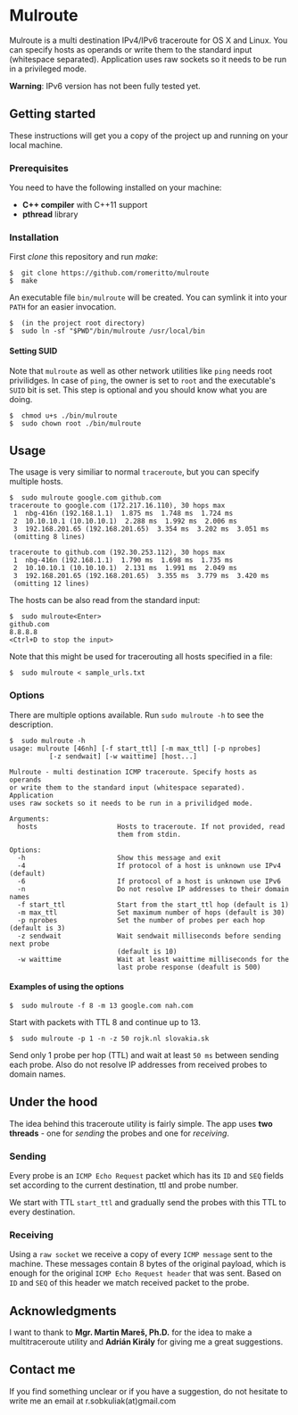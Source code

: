 # Mulroute
Mulroute is a multi destination IPv4/IPv6 traceroute for OS X and Linux. You can specify 
hosts as operands or write them to the standard input (whitespace separated).
Application uses raw sockets so it needs to be run in a privileged mode.

**Warning**: IPv6 version has not been fully tested yet.

## Getting started
These instructions will get you a copy of the project up and running on your local machine.

### Prerequisites
You need to have the following installed on your machine:
- **C++ compiler** with C++11 support
- **pthread** library

### Installation
First *clone* this repository and run *make*:
```
$  git clone https://github.com/romeritto/mulroute
$  make
```

An executable file `bin/mulroute` will be created. You can
symlink it into your `PATH` for an easier invocation.
```
$  (in the project root directory)
$  sudo ln -sf "$PWD"/bin/mulroute /usr/local/bin
```

#### Setting SUID
Note that `mulroute` as well as other network utilities like `ping` needs root
privilidges. In case of `ping`, the owner is set to `root` and the executable's `SUID`
bit is set. This step is optional and you should know what you are doing.
```
$  chmod u+s ./bin/mulroute
$  sudo chown root ./bin/mulroute
```

## Usage
The usage is very similiar to normal `traceroute`, but you can specify multiple hosts.
```
$  sudo mulroute google.com github.com
traceroute to google.com (172.217.16.110), 30 hops max
 1  nbg-416n (192.168.1.1)  1.875 ms  1.748 ms  1.724 ms
 2  10.10.10.1 (10.10.10.1)  2.288 ms  1.992 ms  2.006 ms
 3  192.168.201.65 (192.168.201.65)  3.354 ms  3.202 ms  3.051 ms
 (omitting 8 lines)

traceroute to github.com (192.30.253.112), 30 hops max
 1  nbg-416n (192.168.1.1)  1.790 ms  1.698 ms  1.735 ms
 2  10.10.10.1 (10.10.10.1)  2.131 ms  1.991 ms  2.049 ms
 3  192.168.201.65 (192.168.201.65)  3.355 ms  3.779 ms  3.420 ms
 (omitting 12 lines)
```

The hosts can be also read from the standard input:
```
$  sudo mulroute<Enter>
github.com
8.8.8.8
<Ctrl+D to stop the input>
```

Note that this might be used for tracerouting all hosts specified in a file:
```
$  sudo mulroute < sample_urls.txt
```

### Options
There are multiple options available. Run `sudo mulroute -h` to see the description.
```
$  sudo mulroute -h
usage: mulroute [46nh] [-f start_ttl] [-m max_ttl] [-p nprobes]
          [-z sendwait] [-w waittime] [host...]

Mulroute - multi destination ICMP traceroute. Specify hosts as operands
or write them to the standard input (whitespace separated). Application
uses raw sockets so it needs to be run in a privilidged mode.

Arguments:
  hosts                    Hosts to traceroute. If not provided, read
                           them from stdin.

Options:
  -h                       Show this message and exit
  -4                       If protocol of a host is unknown use IPv4 (default)
  -6                       If protocol of a host is unknown use IPv6
  -n                       Do not resolve IP addresses to their domain names
  -f start_ttl             Start from the start_ttl hop (default is 1)
  -m max_ttl               Set maximum number of hops (default is 30)
  -p nprobes               Set the number of probes per each hop (default is 3)
  -z sendwait              Wait sendwait milliseconds before sending next probe
                           (default is 10)
  -w waittime              Wait at least waittime milliseconds for the
                           last probe response (deafult is 500)
```

#### Examples of using the options
```
$  sudo mulroute -f 8 -m 13 google.com nah.com
```
Start with packets with TTL 8 and continue up to 13.

```
$  sudo mulroute -p 1 -n -z 50 rojk.nl slovakia.sk
```
Send only 1 probe per hop (TTL) and wait at least `50 ms` between sending each probe.
Also do not resolve IP addresses from received probes to domain names.

## Under the hood
The idea behind this traceroute utility is fairly simple. The app uses **two threads** -
one for *sending* the probes and one for *receiving*. 

### Sending
Every probe is an `ICMP Echo Request` packet which has its `ID` and `SEQ` fields set
according to the current destination, ttl and probe number. 

We start with TTL `start_ttl` and gradually send the probes with this TTL to every destination.

### Receiving
Using a `raw socket` we receive a copy of every `ICMP message` sent to the machine. These messages
contain 8 bytes of the original payload, which is enough for the original `ICMP Echo Request header`
that was sent. Based on `ID` and `SEQ` of this header we match received packet to the probe.

## Acknowledgments
I want to thank to **Mgr. Martin Mareš, Ph.D.** for the idea to make a multitraceroute utility and
**Adrián Király** for giving me a great suggestions.

## Contact me
If you find something unclear or if you have a suggestion, do not hesitate to write
me an email at r.sobkuliak(at)gmail.com
